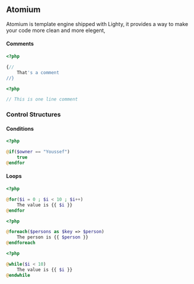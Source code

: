 ## Atomium

Atomium is template engine shipped with Lighty, it provides a way to make your code more clean and more elegent,

#### Comments

```php
<?php

{// 
	That's a comment
//}
```

```php
<?php

// This is one line comment
```

### Control Structures
#### Conditions
```php
<?php

@if($owner == "Youssef")
	true
@endfor
```

#### Loops

```php
<?php

@for($i = 0 ; $i < 10 ; $i++)
	The value is {{ $i }} 
@endfor
```


```php
<?php

@foreach($persons as $key => $person)
	The person is {{ $person }} 
@endforeach
```

```php
<?php

@while($i < 10)
	The value is {{ $i }} 
@endwhile
```